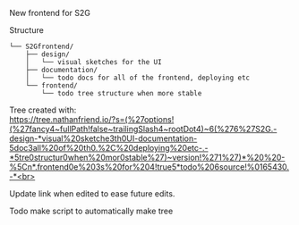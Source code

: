 New frontend for S2G

Structure
```.
└── S2Gfrontend/
    ├── design/
    │   └── visual sketches for the UI
    ├── documentation/
    │   └── todo docs for all of the frontend, deploying etc
    └── frontend/
        └── todo tree structure when more stable
```

Tree created with:<br>
https://tree.nathanfriend.io/?s=(%27options!(%27fancy4~fullPath!false~trailingSlash4~rootDot4)~6(%276%27S2G.-design-*visual%20sketche3th0UI-documentation-5doc3all%20of%20th0.%2C%20deploying%20etc-.-*5tre0structur0when%20mor0stable%27)~version!%271%27)*%20%20-%5Cn*.frontend0e%203s%20for%204!true5*todo%206source!%0165430.-*<br>

Update link when edited to ease future edits.<br>

Todo make script to automatically make tree<br>
